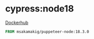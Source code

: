 # cypress:node18

[Dockerhub](https://hub.docker.com/r/msakamakig/puppeteer-node/tags)

```dockerfile
FROM msakamakig/puppeteer-node:18.3.0
```

